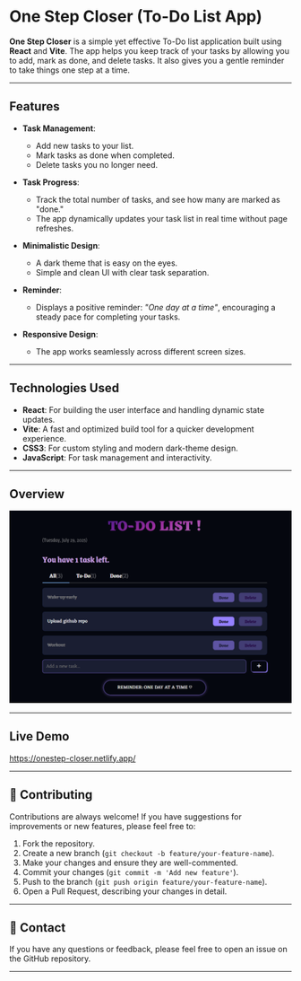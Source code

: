 # One Step Closer (To-Do List App)

**One Step Closer** is a simple yet effective To-Do list application built using **React** and **Vite**. The app helps you keep track of your tasks by allowing you to add, mark as done, and delete tasks. It also gives you a gentle reminder to take things one step at a time.

---

## Features

- **Task Management**: 
  - Add new tasks to your list.
  - Mark tasks as done when completed.
  - Delete tasks you no longer need.
  
- **Task Progress**:
  - Track the total number of tasks, and see how many are marked as "done."
  - The app dynamically updates your task list in real time without page refreshes.
  
- **Minimalistic Design**: 
  - A dark theme that is easy on the eyes.
  - Simple and clean UI with clear task separation.

- **Reminder**: 
  - Displays a positive reminder: *"One day at a time"*, encouraging a steady pace for completing your tasks.

- **Responsive Design**: 
  - The app works seamlessly across different screen sizes.

---

## Technologies Used

- **React**: For building the user interface and handling dynamic state updates.
- **Vite**: A fast and optimized build tool for a quicker development experience.
- **CSS3**: For custom styling and modern dark-theme design.
- **JavaScript**: For task management and interactivity.


---
## Overview    
![](https://github.com/anushkameena12/One-Step-Closer/blob/main/public/images/overview.png)


---
## Live Demo

https://onestep-closer.netlify.app/


---

## 🤝 Contributing
Contributions are always welcome! If you have suggestions for improvements or new features, please feel free to:

1.  Fork the repository.
2.  Create a new branch (`git checkout -b feature/your-feature-name`).
3.  Make your changes and ensure they are well-commented.
4.  Commit your changes (`git commit -m 'Add new feature'`).
5.  Push to the branch (`git push origin feature/your-feature-name`).
6.  Open a Pull Request, describing your changes in detail.

---

## 📧 Contact
If you have any questions or feedback, please feel free to open an issue on the GitHub repository.

---